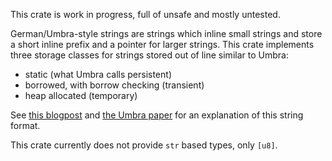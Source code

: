 This crate is work in progress, full of unsafe and mostly untested.

German/Umbra-style strings are strings which inline small strings and store a short inline prefix and a pointer for larger strings.
This crate implements three storage classes for strings stored out of line similar to Umbra:
- static (what Umbra calls persistent)
- borrowed, with borrow checking (transient)
- heap allocated (temporary)

See [this blogpost](https://cedardb.com/blog/german_strings/) and [the Umbra paper](https://db.in.tum.de/~freitag/papers/p29-neumann-cidr20.pdf) for an explanation of this string format.

This crate currently does not provide `str` based types, only `[u8]`.